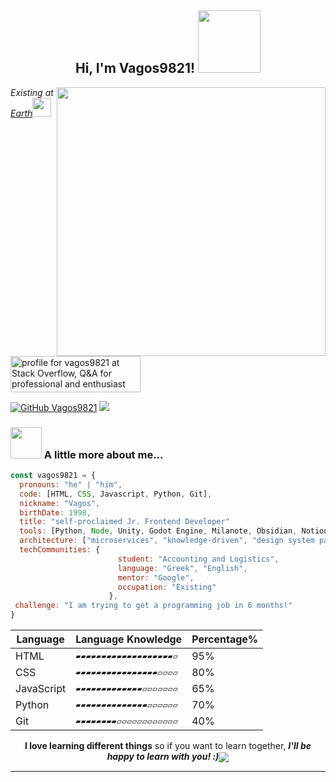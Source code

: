 <h2 align="center"> Hi, I'm Vagos9821! <img src="https://media1.giphy.com/media/1244FhGdjBNQ2c/200w.webp?cid=ecf05e472v4mkcfl4oiqcbacq0fbvd9qqarlse1xpj065viw&rid=200w.webp&ct=s" width="100"></h2>
<img align='right' src="https://media4.giphy.com/media/oe8mxeJKJOSGY/giphy.gif?cid=ecf05e4784zoxkibkgb9l1en3n0ki0a2uddx1qyouej82ah4&rid=giphy.gif&ct=s" width="430">
<p><em>Existing at <a href="https://en.wikipedia.org/wiki/Earth">Earth</a><img src="https://media0.giphy.com/media/RXJXrVNAOOCsTzBOU5/giphy.webp?cid=ecf05e47w93ud9tsp2fq6xoee68gb1it5a4ey253uh3q54pj&rid=giphy.webp&ct=s" width="30">
</em></p>

<a href="https://stackoverflow.com/users/9738354/vagos9821"><img src="https://stackoverflow.com/users/flair/9738354.png?theme=dark" width="208" height="58" alt="profile for vagos9821 at Stack Overflow, Q&amp;A for professional and enthusiast programmers" title="Profile for vagos9821 at Stack Overflow"></a>

[![GitHub Vagos9821](https://img.shields.io/github/followers/vagos9821?label=follow&style=social)](https://github.com/vagos9821)
<img src=https://www.codewars.com/users/vagos9821/badges/micro>


### <img src="https://media2.giphy.com/media/S6fRKhrz5rFozP3T4h/200w.webp?cid=ecf05e470rv6ft0i5ahygiwm3pqvgjuwbj592r4vbmokdddo&rid=200w.webp&ct=s" width="50"> A little more about me...  

```javascript
const vagos9821 = {
  pronouns: "he" | "him",
  code: [HTML, CSS, Javascript, Python, Git],
  nickname: "Vagos",
  birthDate: 1998,
  title: "self-proclaimed Jr. Frontend Developer"
  tools: [Python, Node, Unity, Godot Engine, Milanote, Obsidian, Notion, Visual Studio Code],
  architecture: ["microservices", "knowledge-driven", "design system pattern"],
  techCommunities: {
                        student: "Accounting and Logistics",
                        language: "Greek", "English",
                        mentor: "Google",
                        occupation: "Existing"
                      },
 challenge: "I am trying to get a programming job in 6 months!"
}
```

|Language   |Language Knowledge                  |Percentage%|
|-----------|------------------------------------|-----------|
|HTML				|`▰▰▰▰▰▰▰▰▰▰▰▰▰▰▰▰▰▰▰▱`|95%				 |
|CSS				|`▰▰▰▰▰▰▰▰▰▰▰▰▰▰▰▰▱▱▱▱`|80%				 |
|JavaScript |`▰▰▰▰▰▰▰▰▰▰▰▰▰▱▱▱▱▱▱▱`|65%				 |
|Python     |`▰▰▰▰▰▰▰▰▰▰▰▰▰▰▱▱▱▱▱▱`|70%				 |
|Git        |`▰▰▰▰▰▰▰▰▱▱▱▱▱▱▱▱▱▱▱▱`|40%				 |


<p align="center"><b>I love learning different things</b> so if you want to learn together, <em><b>I'll be happy to learn with you! :)</b></em><img align="center" src="https://github-production-user-asset-6210df.s3.amazonaws.com/7466928/260318817-ce05ee8b-aa5c-4852-a2a8-07fac876941b.gif"></p>


---


<!---
vagos9821/vagos9821 is a ✨ special ✨ repository because its `README.md` (this file) appears on your GitHub profile.
You can click the Preview link to take a look at your changes.
--->
